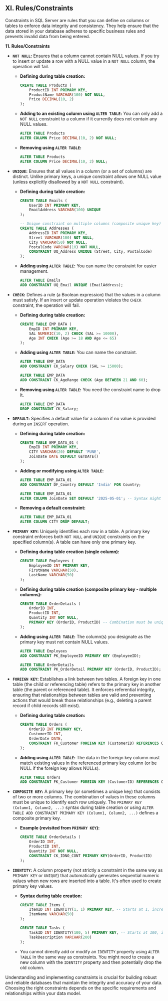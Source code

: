 ## XI. Rules/Constraints

Constraints in SQL Server are rules that you can define on columns or tables to enforce data integrity and consistency. They help ensure that the data stored in your database adheres to specific business rules and prevents invalid data from being entered.

**11. Rules/Constraints**

* **`NOT NULL`:**
    Ensures that a column cannot contain NULL values. If you try to insert or update a row with a NULL value in a `NOT NULL` column, the operation will fail.

    * **Defining during table creation:**
      ```sql
      CREATE TABLE Products (
          ProductID INT PRIMARY KEY,
          ProductName VARCHAR(100) NOT NULL,
          Price DECIMAL(10, 2)
      );
      ```

    * **Adding to an existing column using `ALTER TABLE`:** You can only add a `NOT NULL` constraint to a column if it currently does not contain any NULL values.
      ```sql
      ALTER TABLE Products
      ALTER COLUMN Price DECIMAL(10, 2) NOT NULL;
      ```

    * **Removing using `ALTER TABLE`:**
      ```sql
      ALTER TABLE Products
      ALTER COLUMN Price DECIMAL(10, 2) NULL;
      ```

* **`UNIQUE`:**
    Ensures that all values in a column (or a set of columns) are distinct. Unlike primary keys, a unique constraint allows one NULL value (unless explicitly disallowed by a `NOT NULL` constraint).

    * **Defining during table creation:**
      ```sql
      CREATE TABLE Emails (
          UserID INT PRIMARY KEY,
          EmailAddress VARCHAR(100) UNIQUE
      );

      -- Unique constraint on multiple columns (composite unique key)
      CREATE TABLE Addresses (
          AddressID INT PRIMARY KEY,
          Street VARCHAR(100) NOT NULL,
          City VARCHAR(50) NOT NULL,
          PostalCode VARCHAR(10) NOT NULL,
          CONSTRAINT UQ_Address UNIQUE (Street, City, PostalCode)
      );
      ```

    * **Adding using `ALTER TABLE`:** You can name the constraint for easier management.
      ```sql
      ALTER TABLE Emails
      ADD CONSTRAINT UQ_Email UNIQUE (EmailAddress);
      ```

* **`CHECK`:**
    Defines a rule (a Boolean expression) that the values in a column must satisfy. If an insert or update operation violates the `CHECK` constraint, the operation will fail.

    * **Defining during table creation:**
      ```sql
      CREATE TABLE EMP_DATA (
          EmpID INT PRIMARY KEY,
          SAL NUMERIC(10, 2) CHECK (SAL >= 10000),
          Age INT CHECK (Age >= 18 AND Age <= 65)
      );
      ```

    * **Adding using `ALTER TABLE`:** You can name the constraint.
      ```sql
      ALTER TABLE EMP_DATA
      ADD CONSTRAINT CK_Salary CHECK (SAL >= 15000);

      ALTER TABLE EMP_DATA
      ADD CONSTRAINT CK_AgeRange CHECK (Age BETWEEN 21 AND 60);
      ```

    * **Removing using `ALTER TABLE`:** You need the constraint name to drop it.
      ```sql
      ALTER TABLE EMP_DATA
      DROP CONSTRAINT CK_Salary;
      ```

* **`DEFAULT`:**
    Specifies a default value for a column if no value is provided during an `INSERT` operation.

    * **Defining during table creation:**
      ```sql
      CREATE TABLE EMP_DATA_01 (
          EmpID INT PRIMARY KEY,
          CITY VARCHAR(20) DEFAULT 'PUNE',
          JoinDate DATE DEFAULT GETDATE()
      );
      ```

    * **Adding or modifying using `ALTER TABLE`:**
      ```sql
      ALTER TABLE EMP_DATA_01
      ADD CONSTRAINT DF_Country DEFAULT 'India' FOR Country;

      ALTER TABLE EMP_DATA_01
      ALTER COLUMN JoinDate SET DEFAULT '2025-05-01'; -- Syntax might vary slightly
      ```

    * **Removing a default constraint:**
      ```sql
      ALTER TABLE EMP_DATA_01
      ALTER COLUMN CITY DROP DEFAULT;
      ```

* **`PRIMARY KEY`:**
    Uniquely identifies each row in a table. A primary key constraint enforces both `NOT NULL` and `UNIQUE` constraints on the specified column(s). A table can have only one primary key.

    * **Defining during table creation (single column):**
      ```sql
      CREATE TABLE Employees (
          EmployeeID INT PRIMARY KEY,
          FirstName VARCHAR(50),
          LastName VARCHAR(50)
      );
      ```

    * **Defining during table creation (composite primary key - multiple columns):**
      ```sql
      CREATE TABLE OrderDetails (
          OrderID INT,
          ProductID INT,
          Quantity INT NOT NULL,
          PRIMARY KEY (OrderID, ProductID) -- Combination must be unique
      );
      ```

    * **Adding using `ALTER TABLE`:** The column(s) you designate as the primary key must not contain NULL values.
      ```sql
      ALTER TABLE Employees
      ADD CONSTRAINT PK_EmployeeID PRIMARY KEY (EmployeeID);

      ALTER TABLE OrderDetails
      ADD CONSTRAINT PK_OrderDetail PRIMARY KEY (OrderID, ProductID);
      ```

* **`FOREIGN KEY`:**
    Establishes a link between two tables. A foreign key in one table (the child or referencing table) refers to the primary key in another table (the parent or referenced table). It enforces referential integrity, ensuring that relationships between tables are valid and preventing actions that would break those relationships (e.g., deleting a parent record if child records still exist).

    * **Defining during table creation:**
      ```sql
      CREATE TABLE Orders (
          OrderID INT PRIMARY KEY,
          CustomerID INT,
          OrderDate DATE,
          CONSTRAINT FK_Customer FOREIGN KEY (CustomerID) REFERENCES Customers(CustomerID)
      );
      ```

    * **Adding using `ALTER TABLE`:** The data in the foreign key column must match existing values in the referenced primary key column (or be NULL if the foreign key allows NULLs).
      ```sql
      ALTER TABLE Orders
      ADD CONSTRAINT FK_Customer FOREIGN KEY (CustomerID) REFERENCES Customers(CustomerID);
      ```

* **`COMPOSITE KEY`:**
    A primary key (or sometimes a unique key) that consists of two or more columns. The combination of values in these columns must be unique to identify each row uniquely. The `PRIMARY KEY (Column1, Column2, ...)` syntax during table creation or using `ALTER TABLE ADD CONSTRAINT PRIMARY KEY (Column1, Column2, ...)` defines a composite primary key.

    * **Example (revisited from `PRIMARY KEY`):**
      ```sql
      CREATE TABLE OrderDetails (
          OrderID INT,
          ProductID INT,
          Quantity INT NOT NULL,
          CONSTRAINT CK_IDNO_CONT PRIMARY KEY(OrderID, ProductID)
      );
      ```

* **`IDENTITY`:**
    A column property (not strictly a constraint in the same way as `PRIMARY KEY` or `UNIQUE`) that automatically generates sequential numeric values when new rows are inserted into a table. It's often used to create primary key values.

    * **Syntax during table creation:**
      ```sql
      CREATE TABLE Items (
          ItemID INT IDENTITY(1, 1) PRIMARY KEY, -- Starts at 1, increments by 1
          ItemName VARCHAR(50)
      );

      CREATE TABLE Tasks (
          TaskID INT IDENTITY(100, 5) PRIMARY KEY, -- Starts at 100, increments by 5
          TaskDescription VARCHAR(200)
      );
      ```

    * You cannot directly add or modify an `IDENTITY` property using `ALTER TABLE` in the same way as constraints. You might need to create a new column with the `IDENTITY` property and then potentially drop the old column.

Understanding and implementing constraints is crucial for building robust and reliable databases that maintain the integrity and accuracy of your data. Choosing the right constraints depends on the specific requirements and relationships within your data model.